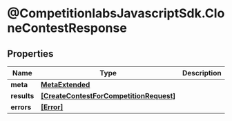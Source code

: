 # @CompetitionlabsJavascriptSdk.CloneContestResponse

## Properties

Name | Type | Description | Notes
------------ | ------------- | ------------- | -------------
**meta** | [**MetaExtended**](MetaExtended.md) |  | 
**results** | [**[CreateContestForCompetitionRequest]**](CreateContestForCompetitionRequest.md) |  | [optional] 
**errors** | [**[Error]**](Error.md) |  | [optional] 


